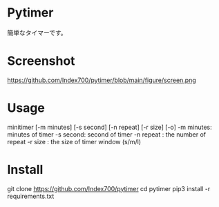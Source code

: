 # Pytimer

簡単なタイマーです。

# Screenshot
https://github.com/Index700/pytimer/blob/main/figure/screen.png

# Usage
minitimer [-m minutes] [-s second] [-n repeat] [-r size] [-o]
-m minutes: minutes of timer
-s second: second of timer
-n repeat : the number of repeat 
-r size : the size of timer window (s/m/l) 

# Install
git clone https://github.com/Index700/pytimer
cd pytimer
pip3 install -r requirements.txt


